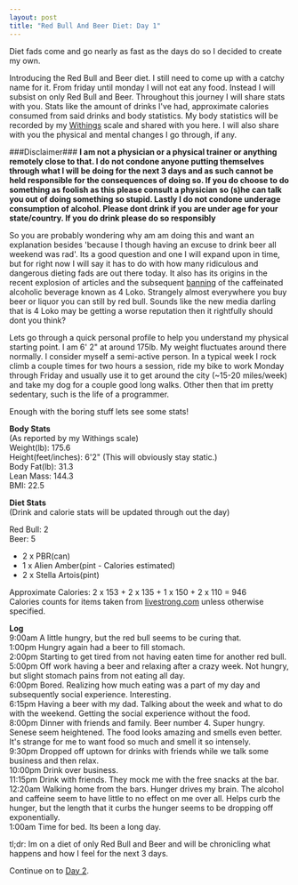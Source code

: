 ```yaml
---
layout: post
title: "Red Bull And Beer Diet: Day 1"
---
```


Diet fads come and go nearly as fast as the days do so I decided to create my own.

Introducing the Red Bull and Beer diet. I still need to come up with a catchy name for it. From friday until monday I will not eat any food. Instead I will subsist on only Red Bull and Beer. Throughout this journey I will share stats with you. Stats like the amount of drinks I've had, approximate calories consumed from said drinks and body statistics. My body statistics will be recorded by my [Withings](http://www.withings.com/) scale and shared with you here. I will also share with you the physical and mental changes I go through, if any.

###Disclaimer###
**I am not a physician or a physical trainer or anything remotely close to that. I do not condone anyone putting themselves through what I will be doing for the next 3 days and as such cannot be held responsible for the consequences of doing so. If you do choose to do something as foolish as this please consult a physician so (s)he can talk you out of doing something so stupid. Lastly I do not condone underage consumption of alcohol. Please dont drink if you are under age for your state/country. If you do drink please do so responsibly**

So you are probably wondering why am am doing this and want an explanation besides 'because I though having an excuse to drink beer all weekend was rad'. Its a good question and one I will expand upon in time, but for right now I will say it has to do with how many ridiculous and dangerous dieting fads are out there today. It also has its origins in the recent explosion of articles and the subsequent [banning](http://www.nydailynews.com/ny_local/2010/12/10/2010-12-10_last_day_to_get_loko.html) of the caffeinated alcoholic beverage known as 4 Loko. Strangely almost everywhere you buy beer or liquor you can still by red bull. Sounds like the new media darling that is 4 Loko may be getting a worse reputation then it rightfully should dont you think?

Lets go through a quick personal profile to help you understand my physical starting point. I am 6' 2" at around 175lb. My weight fluctuates around there normally. I consider myself a semi-active person. In a typical week I rock climb a couple times for two hours a session, ride my bike to work Monday through Friday and usually use it to get around the city (~15-20 miles/week) and take my dog for a couple good long walks. Other then that im pretty sedentary, such is the life of a programmer.  

Enough with the boring stuff lets see some stats! 

**Body Stats**  
(As reported by my Withings scale)  
Weight(lb): 175.6  
Height(feet/inches): 6'2" (This will obviously stay static.)  
Body Fat(lb): 31.3  
Lean Mass: 144.3  
BMI: 22.5  

**Diet Stats**   
(Drink and calorie stats will be updated through out the day)

Red Bull: 2  
Beer: 5  
 - 2 x PBR(can)  
 - 1 x Alien Amber(pint - Calories estimated)  
 - 2 x Stella Artois(pint)  

Approximate Calories: 2 x 153 + 2 x 135 + 1 x 150 + 2 x 110 = 946  
Calories counts for items taken from [livestrong.com](http://www.livestrong.com/) unless otherwise specified.

**Log**  
9:00am A little hungry, but the red bull seems to be curing that.  
1:00pm Hungry again had a beer to fill stomach.  
2:00pm Starting to get tired from not having eaten time for another red bull.  
5:00pm Off work having a beer and relaxing after a crazy week. Not hungry, but slight stomach pains from not eating all day.  
6:00pm Bored. Realizing how much eating was a part of my day and subsequently social experience. Interesting.   
6:15pm Having a beer with my dad. Talking about the week and what to do with the weekend. Getting the social experience without the food.  
8:00pm Dinner with friends and family. Beer number 4. Super hungry. Senese seem heightened. The food looks amazing and smells even better. It's strange for me to want food so much and smell it so intensely.  
9:30pm Dropped off uptown for drinks with friends while we talk some business and then relax.  
10:00pm Drink over business.  
11:15pm Drink with friends. They mock me with the free snacks at the bar.  
12:20am Walking home from the bars. Hunger drives my brain. The alcohol and caffeine seem to have little to no effect on me over all. Helps curb the hunger, but the length that it curbs the hunger seems to be dropping off exponentially.  
1:00am Time for bed. Its been a long day.   

tl;dr: Im on a diet of only Red Bull and Beer and will be chronicling what happens and how I feel for the next 3 days.

Continue on to [Day 2](http://danielmcgraw.com/2010/12/11/red-bull-and-beer-diet-day-2/).